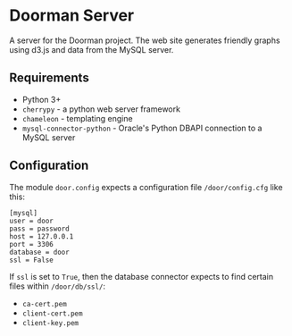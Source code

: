 # Doorman Server

A server for the Doorman project. The web site generates friendly graphs using d3.js and data from the MySQL server.

## Requirements

* Python 3+
* `cherrypy` - a python web server framework
* `chameleon` - templating engine
* `mysql-connector-python` - Oracle's Python DBAPI connection to a MySQL server

## Configuration

The module `door.config` expects a configuration file `/door/config.cfg` like this:

    [mysql]
    user = door
    pass = password
    host = 127.0.0.1
    port = 3306
    database = door
    ssl = False

If `ssl` is set to `True`, then the database connector expects to find certain files within `/door/db/ssl/`:

* `ca-cert.pem`
* `client-cert.pem`
* `client-key.pem`
